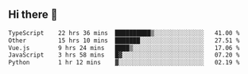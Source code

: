 ## Hi there 👋

<!--START_SECTION:waka-->

```txt
TypeScript    22 hrs 36 mins  ██████████▒░░░░░░░░░░░░░░   41.00 %
Other         15 hrs 10 mins  ███████░░░░░░░░░░░░░░░░░░   27.51 %
Vue.js        9 hrs 24 mins   ████▒░░░░░░░░░░░░░░░░░░░░   17.06 %
JavaScript    3 hrs 58 mins   █▓░░░░░░░░░░░░░░░░░░░░░░░   07.20 %
Python        1 hr 12 mins    ▓░░░░░░░░░░░░░░░░░░░░░░░░   02.19 %
```

<!--END_SECTION:waka-->
